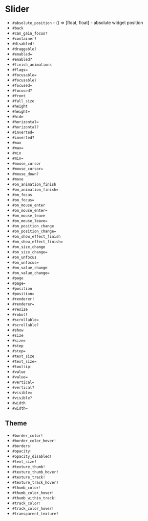 Slider
===
- `#absolute_position` - () => [float, float] - absolute widget position
- `#back`
- `#can_gain_focus?`
- `#container?`
- `#disabled!`
- `#draggable?`
- `#enabled=`
- `#enabled?`
- `#finish_animations`
- `#flags=`
- `#focusable=`
- `#focusable?`
- `#focused=`
- `#focused?`
- `#front`
- `#full_size`
- `#height`
- `#height=`
- `#hide`
- `#horizontal=`
- `#horizontal?`
- `#inverted=`
- `#inverted?`
- `#max`
- `#max=`
- `#min`
- `#min=`
- `#mouse_cursor`
- `#mouse_cursor=`
- `#mouse_down?`
- `#move`
- `#on_animation_finish`
- `#on_animation_finish=`
- `#on_focus`
- `#on_focus=`
- `#on_mouse_enter`
- `#on_mouse_enter=`
- `#on_mouse_leave`
- `#on_mouse_leave=`
- `#on_position_change`
- `#on_position_change=`
- `#on_show_effect_finish`
- `#on_show_effect_finish=`
- `#on_size_change`
- `#on_size_change=`
- `#on_unfocus`
- `#on_unfocus=`
- `#on_value_change`
- `#on_value_change=`
- `#page`
- `#page=`
- `#position`
- `#position=`
- `#renderer!`
- `#renderer=`
- `#resize`
- `#robot!`
- `#scrollable=`
- `#scrollable?`
- `#show`
- `#size`
- `#size=`
- `#step`
- `#step=`
- `#text_size`
- `#text_size=`
- `#tooltip!`
- `#value`
- `#value=`
- `#vertical=`
- `#vertical?`
- `#visible=`
- `#visible?`
- `#width`
- `#width=`
## Theme
- `#border_color!`
- `#border_color_hover!`
- `#borders!`
- `#opacity!`
- `#opacity_disabled!`
- `#text_size!`
- `#texture_thumb!`
- `#texture_thumb_hover!`
- `#texture_track!`
- `#texture_track_hover!`
- `#thumb_color!`
- `#thumb_color_hover!`
- `#thumb_within_track!`
- `#track_color!`
- `#track_color_hover!`
- `#transparent_texture!`
